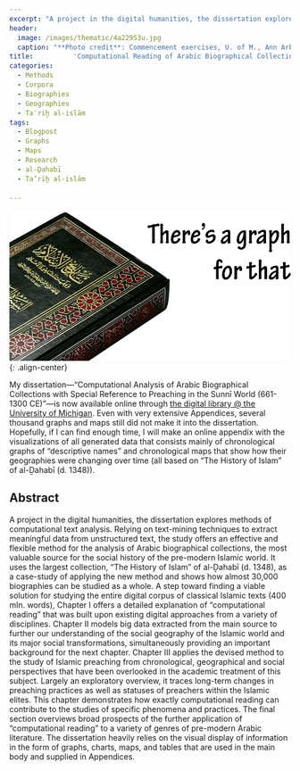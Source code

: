 ```yaml
---
excerpt: "A project in the digital humanities, the dissertation explores methods of computational text analysis. Relying on text-mining techniques to extract meaningful data from unstructured text, the study offers an effective and flexible method for the analysis of Arabic biographical collections, the most valuable source for the social history of the pre-modern Islamic world. It uses the largest collection, “The History of Islam” of al-Ḏahabī (d. 1348), as a case-study of applying the new method and shows how almost 30,000 biographies can be studied as a whole. "
header:
  image: /images/thematic/4a22953u.jpg
  caption: "**Photo credit**: Commencement exercises, U. of M., Ann Arbor, Mich. *Library of Congress*, [LC-DIG-det-4a22953](http://hdl.loc.gov/loc.pnp/det.4a22953)"
title:			'Computational Reading of Arabic Biographical Collections: Dissertation online @ U of Michigan'
categories:
  - Methods
  - Corpora
  - Biographies
  - Geographies
  - Taʾriḫ al-islām
tags:
  - Blogpost
  - Graphs
  - Maps
  - Research
  - al-Ḏahabī
  - Ta’rīḫ al-islām

---
```


![image-center](/images/personal/theresagraphforthat_sm.jpg){: .align-center}

My dissertation—“Computational Analysis of Arabic Biographical Collections with Special Reference to Preaching in the Sunnī World (661-1300 CE)”—is now available online through [the digital library @ the University of Michigan](https://www.academia.edu/5827596/Computational_Reading_of_Arabic_Biographical_Collections_with_Special_Reference_to_Preaching_in_the_Sunni_World_661-1300_CE_open_access_through_the_U_of_Michigan_). Even with very extensive Appendices, several thousand graphs and maps still did not make it into the dissertation. Hopefully, if I can find enough time, I will make an online appendix with the visualizations of all generated data that consists mainly of chronological graphs of “descriptive names” and chronological maps that show how their geographies were changing over time (all based on “The History of Islam” of al-Ḏahabī (d. 1348)).

## Abstract

A project in the digital humanities, the dissertation explores methods of computational text analysis. Relying on text-mining techniques to extract meaningful data from unstructured text, the study offers an effective and flexible method for the analysis of Arabic biographical collections, the most valuable source for the social history of the pre-modern Islamic world. It uses the largest collection, “The History of Islam” of al-Ḏahabī (d. 1348), as a case-study of applying the new method and shows how almost 30,000 biographies can be studied as a whole. A step toward finding a viable solution for studying the entire digital corpus of classical Islamic texts (400 mln. words), Chapter I offers a detailed explanation of “computational reading” that was built upon existing digital approaches from a variety of disciplines. Chapter II models big data extracted from the main source to further our understanding of the social geography of the Islamic world and its major social transformations, simultaneously providing an important background for the next chapter. Chapter III applies the devised method to the study of Islamic preaching from chronological, geographical and social perspectives that have been overlooked in the academic treatment of this subject. Largely an exploratory overview, it traces long-term changes in preaching practices as well as statuses of preachers within the Islamic elites. This chapter demonstrates how exactly computational reading can contribute to the studies of specific phenomena and practices. The final section overviews broad prospects of the further application of “computational reading” to a variety of genres of pre-modern Arabic literature. The dissertation heavily relies on the visual display of information in the form of graphs, charts, maps, and tables that are used in the main body and supplied in Appendices.